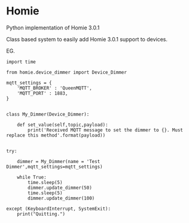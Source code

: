 # Homie

Python implementation of Homie 3.0.1

Class based system to easily add Homie 3.0.1 support to devices.

EG.

~~~~
import time

from homie.device_dimmer import Device_Dimmer

mqtt_settings = {
    'MQTT_BROKER' : 'QueenMQTT',
    'MQTT_PORT' : 1883,
}


class My_Dimmer(Device_Dimmer):

    def set_value(self,topic,payload):
        print('Received MQTT message to set the dimmer to {}. Must replace this method'.format(payload))
        

try:

    dimmer = My_Dimmer(name = 'Test Dimmer',mqtt_settings=mqtt_settings)
    
    while True:
        time.sleep(5)
        dimmer.update_dimmer(50)
        time.sleep(5)
        dimmer.update_dimmer(100)

except (KeyboardInterrupt, SystemExit):
    print("Quitting.")        


~~~~